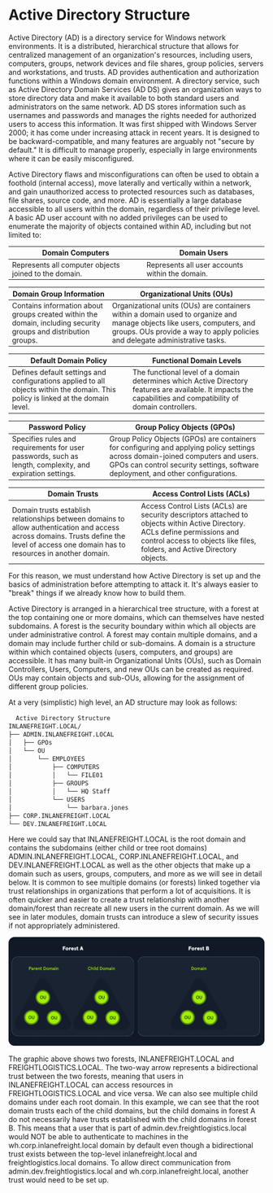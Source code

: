 # Active Directory Structure

Active Directory (AD) is a directory service for Windows network environments. It is a distributed, hierarchical structure that allows for centralized management of an organization's resources, including users, computers, groups, network devices and file shares, group policies, servers and workstations, and trusts. AD provides authentication and authorization functions within a Windows domain environment. A directory service, such as Active Directory Domain Services (AD DS) gives an organization ways to store directory data and make it available to both standard users and administrators on the same network. AD DS stores information such as usernames and passwords and manages the rights needed for authorized users to access this information. It was first shipped with Windows Server 2000; it has come under increasing attack in recent years. It is designed to be backward-compatible, and many features are arguably not "secure by default." It is difficult to manage properly, especially in large environments where it can be easily misconfigured.

Active Directory flaws and misconfigurations can often be used to obtain a foothold (internal access), move laterally and vertically within a network, and gain unauthorized access to protected resources such as databases, file shares, source code, and more. AD is essentially a large database accessible to all users within the domain, regardless of their privilege level. A basic AD user account with no added privileges can be used to enumerate the majority of objects contained within AD, including but not limited to:

| **Domain Computers**                                  | **Domain Users**                                |
| ----------------------------------------------------- | ----------------------------------------------- |
| Represents all computer objects joined to the domain. | Represents all user accounts within the domain. |

| **Domain Group Information**                                                                                    | **Organizational Units (OUs)**                                                                                                                                                                          |
| --------------------------------------------------------------------------------------------------------------- | ------------------------------------------------------------------------------------------------------------------------------------------------------------------------------------------------------- |
| Contains information about groups created within the domain, including security groups and distribution groups. | Organizational units (OUs) are containers within a domain used to organize and manage objects like users, computers, and groups. OUs provide a way to apply policies and delegate administrative tasks. |

| **Default Domain Policy**                                                                                                        | **Functional Domain Levels**                                                                                                                                    |
| -------------------------------------------------------------------------------------------------------------------------------- | --------------------------------------------------------------------------------------------------------------------------------------------------------------- |
| Defines default settings and configurations applied to all objects within the domain. This policy is linked at the domain level. | The functional level of a domain determines which Active Directory features are available. It impacts the capabilities and compatibility of domain controllers. |

| **Password Policy**                                                                                       | **Group Policy Objects (GPOs)**                                                                                                                                                                                      |
| --------------------------------------------------------------------------------------------------------- | -------------------------------------------------------------------------------------------------------------------------------------------------------------------------------------------------------------------- |
| Specifies rules and requirements for user passwords, such as length, complexity, and expiration settings. | Group Policy Objects (GPOs) are containers for configuring and applying policy settings across domain-joined computers and users. GPOs can control security settings, software deployment, and other configurations. |

| **Domain Trusts**                                                                                                                                                                         | **Access Control Lists (ACLs)**                                                                                                                                                                            |
| ----------------------------------------------------------------------------------------------------------------------------------------------------------------------------------------- | ---------------------------------------------------------------------------------------------------------------------------------------------------------------------------------------------------------- |
| Domain trusts establish relationships between domains to allow authentication and access across domains. Trusts define the level of access one domain has to resources in another domain. | Access Control Lists (ACLs) are security descriptors attached to objects within Active Directory. ACLs define permissions and control access to objects like files, folders, and Active Directory objects. |

For this reason, we must understand how Active Directory is set up and the basics of administration before attempting to attack it. It's always easier to "break" things if we already know how to build them.

Active Directory is arranged in a hierarchical tree structure, with a forest at the top containing one or more domains, which can themselves have nested subdomains. A forest is the security boundary within which all objects are under administrative control. A forest may contain multiple domains, and a domain may include further child or sub-domains. A domain is a structure within which contained objects (users, computers, and groups) are accessible. It has many built-in Organizational Units (OUs), such as Domain Controllers, Users, Computers, and new OUs can be created as required. OUs may contain objects and sub-OUs, allowing for the assignment of different group policies.

At a very (simplistic) high level, an AD structure may look as follows:

```
  Active Directory Structure
INLANEFREIGHT.LOCAL/
├── ADMIN.INLANEFREIGHT.LOCAL
│   ├── GPOs
│   └── OU
│       └── EMPLOYEES
│           ├── COMPUTERS
│           │   └── FILE01
│           ├── GROUPS
│           │   └── HQ Staff
│           └── USERS
│               └── barbara.jones
├── CORP.INLANEFREIGHT.LOCAL
└── DEV.INLANEFREIGHT.LOCAL
```

Here we could say that INLANEFREIGHT.LOCAL is the root domain and contains the subdomains (either child or tree root domains) ADMIN.INLANEFREIGHT.LOCAL, CORP.INLANEFREIGHT.LOCAL, and DEV.INLANEFREIGHT.LOCAL as well as the other objects that make up a domain such as users, groups, computers, and more as we will see in detail below. It is common to see multiple domains (or forests) linked together via trust relationships in organizations that perform a lot of acquisitions. It is often quicker and easier to create a trust relationship with another domain/forest than recreate all new users in the current domain. As we will see in later modules, domain trusts can introduce a slew of security issues if not appropriately administered.

![alt text](/Images/image-70.png)

The graphic above shows two forests, INLANEFREIGHT.LOCAL and FREIGHTLOGISTICS.LOCAL. The two-way arrow represents a bidirectional trust between the two forests, meaning that users in INLANEFREIGHT.LOCAL can access resources in FREIGHTLOGISTICS.LOCAL and vice versa. We can also see multiple child domains under each root domain. In this example, we can see that the root domain trusts each of the child domains, but the child domains in forest A do not necessarily have trusts established with the child domains in forest B. This means that a user that is part of admin.dev.freightlogistics.local would NOT be able to authenticate to machines in the wh.corp.inlanefreight.local domain by default even though a bidirectional trust exists between the top-level inlanefreight.local and freightlogistics.local domains. To allow direct communication from admin.dev.freightlogistics.local and wh.corp.inlanefreight.local, another trust would need to be set up.
